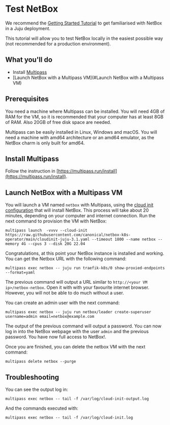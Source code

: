 <!-- vale Canonical.007-Headings-sentence-case = NO -->
# Test NetBox
<!-- vale Canonical.007-Headings-sentence-case = YES -->

We recommend the [Getting Started Tutorial](./getting-started.md) to get familiarised with NetBox in a Juju deployment.

This tutorial will allow you to test NetBox locally in the easiest possible way (not recommended for a production environment).

## What you'll do

- Install [Multipass](https://multipass.run)
- [Launch NetBox with a Multipass VM](#Launch NetBox with a Multipass VM)

## Prerequisites

You need a machine where Multipass can be installed. You will need 4GB of RAM for the VM, so it is recommended that
your computer has at least 8GB of RAM. Also 20GB of free disk space are needed.

Multipass can be easily installed in Linux, Windows and macOS. You will need a machine with amd64 architecture or an amd64 emulator,
as the NetBox charm is only built for amd64.

## Install Multipass

Follow the instruction in [https://multipass.run/install](https://multipass.run/install).

<!-- vale Canonical.007-Headings-sentence-case = NO -->
## Launch NetBox with a Multipass VM
<!-- vale Canonical.007-Headings-sentence-case = YES -->

You will launch a VM named `netbox` with Multipass, using the
[cloud init configuration](https://raw.githubusercontent.com/canonical/netbox-k8s-operator/main/cloudinit-juju-3.1.yaml)
that will install NetBox. This process will take about 20 minutes, depending on your computer and internet connection.
Run the next command to provision the VM with NetBox:
```
multipass launch  -vvvv --cloud-init https://raw.githubusercontent.com/canonical/netbox-k8s-operator/main/cloudinit-juju-3.1.yaml --timeout 1800 --name netbox --memory 4G --cpus 3 --disk 20G 22.04
```

Congratulations, at this point your NetBox instance is installed and working. You can get the Netbox URL
with the following command:
```
multipass exec netbox -- juju run traefik-k8s/0 show-proxied-endpoints --format=yaml
```

The previous command will output a URL similar to `http://<your VM ip>/netbox-netbox`. Open it with
with your favourite internet browser. However, you will not be able to do much without a user.

You can create an admin user with the next command:
```
multipass exec netbox -- juju run netbox/leader create-superuser username=admin email=netbox@example.com
```

The output of the previous command will output a password. You can now log in into the NetBox
webpage with the user `admin` and the previous password. You have now full access to NetBox!.

Once you are finished, you can delete the netbox VM with the next command:
```
multipass delete netbox --purge
```

## Troubleshooting

You can see the output log in:
```
multipass exec netbox -- tail -f /var/log/cloud-init-output.log
```

And the commands executed with:
```
multipass exec netbox -- tail -f /var/log/cloud-init.log
```
